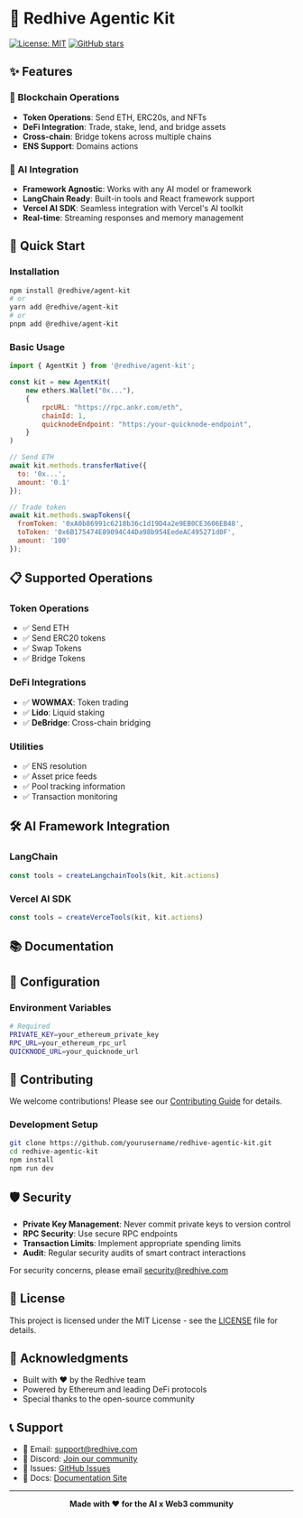 # 🔴 Redhive Agentic Kit

[![License: MIT](https://img.shields.io/badge/License-MIT-yellow.svg)](https://opensource.org/licenses/MIT)
[![GitHub stars](https://img.shields.io/github/stars/redhive/agent-kit.svg)](https://github.com/redhive/agent-kit/stargazers)

## ✨ Features

### 🔗 Blockchain Operations
- **Token Operations**: Send ETH, ERC20s, and NFTs
- **DeFi Integration**: Trade, stake, lend, and bridge assets
- **Cross-chain**: Bridge tokens across multiple chains
- **ENS Support**: Domains actions

### 🤖 AI Integration
- **Framework Agnostic**: Works with any AI model or framework
- **LangChain Ready**: Built-in tools and React framework support
- **Vercel AI SDK**: Seamless integration with Vercel's AI toolkit
- **Real-time**: Streaming responses and memory management

## 🚀 Quick Start

### Installation

```bash
npm install @redhive/agent-kit
# or
yarn add @redhive/agent-kit
# or
pnpm add @redhive/agent-kit
```

### Basic Usage

```javascript
import { AgentKit } from '@redhive/agent-kit';

const kit = new AgentKit(
    new ethers.Wallet("0x..."),
    {
        rpcURL: "https://rpc.ankr.com/eth",
        chainId: 1,
        quicknodeEndpoint: "https:/your-quicknode-endpoint",
    }
)

// Send ETH
await kit.methods.transferNative({
  to: '0x...',
  amount: '0.1'
});

// Trade token
await kit.methods.swapTokens({
  fromToken: '0xA0b86991c6218b36c1d19D4a2e9EB0CE3606EB48',
  toToken: '0x6B175474E89094C44Da98b954EedeAC495271d0F',
  amount: '100'
});
```

## 📋 Supported Operations

### Token Operations
- ✅ Send ETH
- ✅ Send ERC20 tokens
- ✅ Swap Tokens
- ✅ Bridge Tokens

### DeFi Integrations
- ✅ **WOWMAX**: Token trading
- ✅ **Lido**: Liquid staking
- ✅ **DeBridge**: Cross-chain bridging

### Utilities
- ✅ ENS resolution
- ✅ Asset price feeds
- ✅ Pool tracking information
- ✅ Transaction monitoring

## 🛠️ AI Framework Integration

### LangChain

```typescript
const tools = createLangchainTools(kit, kit.actions)
```

### Vercel AI SDK

```typescript
const tools = createVerceTools(kit, kit.actions)
```

## 📚 Documentation

## 🔧 Configuration

### Environment Variables

```bash
# Required
PRIVATE_KEY=your_ethereum_private_key
RPC_URL=your_ethereum_rpc_url
QUICKNODE_URL=your_quicknode_url
```

## 🤝 Contributing

We welcome contributions! Please see our [Contributing Guide](CONTRIBUTING.md) for details.

### Development Setup

```bash
git clone https://github.com/yourusername/redhive-agentic-kit.git
cd redhive-agentic-kit
npm install
npm run dev
```

## 🛡️ Security

- **Private Key Management**: Never commit private keys to version control
- **RPC Security**: Use secure RPC endpoints
- **Transaction Limits**: Implement appropriate spending limits
- **Audit**: Regular security audits of smart contract interactions

For security concerns, please email security@redhive.com

## 📄 License

This project is licensed under the MIT License - see the [LICENSE](LICENSE) file for details.

## 🌟 Acknowledgments

- Built with ❤️ by the Redhive team
- Powered by Ethereum and leading DeFi protocols
- Special thanks to the open-source community

## 📞 Support

- 📧 Email: support@redhive.com
- 💬 Discord: [Join our community](https://discord.gg/redhive)
- 🐛 Issues: [GitHub Issues](https://github.com/redhive/agent-kit/issues)
- 📖 Docs: [Documentation Site](https://docs.redhive.com)

---

<div align="center">
  <strong>Made with ❤️ for the AI x Web3 community</strong>
</div>